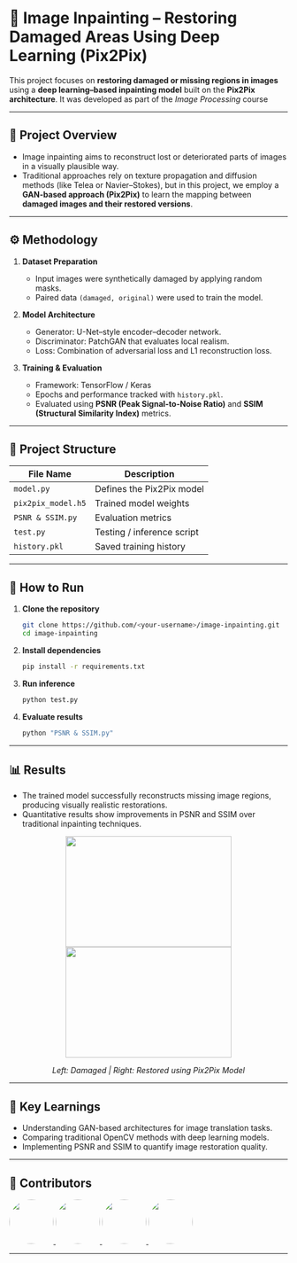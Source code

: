 # 🧠 Image Inpainting – Restoring Damaged Areas Using Deep Learning (Pix2Pix)

This project focuses on **restoring damaged or missing regions in images** using a **deep learning–based inpainting model** built on the **Pix2Pix architecture**. It was developed as part of the *Image Processing* course

---

## 🎯 Project Overview

- Image inpainting aims to reconstruct lost or deteriorated parts of images in a visually plausible way.  
- Traditional approaches rely on texture propagation and diffusion methods (like Telea or Navier–Stokes), but in this project, we employ a **GAN-based approach (Pix2Pix)** to learn the mapping between **damaged images and their restored versions**.

---

## ⚙️ Methodology

1. **Dataset Preparation**  
   - Input images were synthetically damaged by applying random masks.  
   - Paired data `(damaged, original)` were used to train the model.

2. **Model Architecture**  
   - Generator: U-Net–style encoder–decoder network.  
   - Discriminator: PatchGAN that evaluates local realism.  
   - Loss: Combination of adversarial loss and L1 reconstruction loss.

3. **Training & Evaluation**  
   - Framework: TensorFlow / Keras  
   - Epochs and performance tracked with `history.pkl`.  
   - Evaluated using **PSNR (Peak Signal-to-Noise Ratio)** and **SSIM (Structural Similarity Index)** metrics.

---

## 📁 Project Structure

| File Name | Description |
|------------|-------------|
| `model.py` | Defines the Pix2Pix model |
| `pix2pix_model.h5` | Trained model weights |
| `PSNR & SSIM.py` | Evaluation metrics |
| `test.py` | Testing / inference script |
| `history.pkl` | Saved training history |

---

## 🚀 How to Run

1. **Clone the repository**
   ```bash
   git clone https://github.com/<your-username>/image-inpainting.git
   cd image-inpainting
   
2. **Install dependencies**
   ```bash
   pip install -r requirements.txt

4. **Run inference**
   ```bash
   python test.py

6. **Evaluate results**
   ```bash
   python "PSNR & SSIM.py"

---

## 📊 Results

  - The trained model successfully reconstructs missing image regions, producing visually realistic restorations.
  - Quantitative results show improvements in PSNR and SSIM over traditional inpainting techniques.

<p align="center">
  <img src="images/Damaged Image.png" width="300" height="200" style="object-fit: cover;"/>
  <img src="images/Restored Image.png" width="300" height="200" style="object-fit: cover;"/>
</p>

<p align="center">
  <em>Left: Damaged | Right: Restored using Pix2Pix Model</em>
</p>

---

## 🧠 Key Learnings

  - Understanding GAN-based architectures for image translation tasks.
  - Comparing traditional OpenCV methods with deep learning models.
  - Implementing PSNR and SSIM to quantify image restoration quality.

---

## 🌟 Contributors

<a href="https://github.com/JanithMadhura">
  <img src="https://avatars.githubusercontent.com/JanithMadhura" width="80" style="border-radius: 50%;" />
</a>
<a href="https://github.com/kavindu016">
  <img src="https://avatars.githubusercontent.com/kavindu016" width="80" style="border-radius: 50%;" />
</a>
<a href="https://github.com/NethminE20">
  <img src="https://avatars.githubusercontent.com/NethminE20" width="80" style="border-radius: 50%;" />
</a>
<a href="https://github.com/DinethShakya23">
  <img src="https://avatars.githubusercontent.com/DinethShakya23" width="80" style="border-radius: 50%;" />
</a>

---


